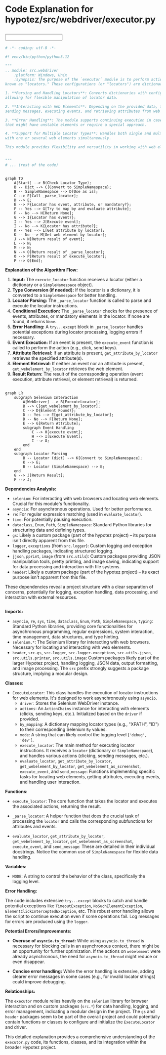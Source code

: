 # Code Explanation for hypotez/src/webdriver/executor.py

## <input code>

```python
# -*- coding: utf-8 -*-

#! venv/bin/python/python3.12

"""
.. module: src.webdriver 
	:platform: Windows, Unix
	:synopsis: The purpose of the `executor` module is to perform actions on web elements based on provided configurations, 
known as "locators." These configurations (or "locators") are dictionaries containing information on how to locate and interact with elements on a web page. The module provides the following functionalities:

1. **Parsing and Handling Locators**: Converts dictionaries with configurations into `SimpleNamespace` objects, 
allowing for flexible manipulation of locator data.

2. **Interacting with Web Elements**: Depending on the provided data, the module can perform various actions such as clicks, 
sending messages, executing events, and retrieving attributes from web elements.

3. **Error Handling**: The module supports continuing execution in case of an error, allowing for the processing of web pages 
that might have unstable elements or require a special approach.

4. **Support for Multiple Locator Types**: Handles both single and multiple locators, enabling the identification and interaction 
with one or several web elements simultaneously.

This module provides flexibility and versatility in working with web elements, enabling the automation of complex web interaction scenarios.


"""
# ... (rest of the code)
```

## <algorithm>

```mermaid
graph TD
    A[Start] --> B(Check Locator Type);
    B -- Dict --> C{Convert to SimpleNamespace};
    B -- SimpleNamespace --> D[Use as is];
    C --> E[Call _parse_locator];
    D --> E;
    E --> F{Locator has event, attribute, or mandatory?};
    F -- Yes --> G[Try to map by and evaluate attribute];
    F -- No --> H[Return None];
    G --> I{Locator has event?};
    I -- Yes --> J[Execute event];
    I -- No --> K{Locator has attribute?};
    K -- Yes --> L[Get attribute by locator];
    K -- No --> M[Get web element by locator];
    J --> N[Return result of event];
    L --> N;
    M --> N;
    N --> O[Return result of _parse_locator];
    O --> P[Return result of execute_locator];
    P --> Q[End];
```

**Explanation of the Algorithm Flow:**

1. **Input:** The `execute_locator` function receives a locator (either a dictionary or a `SimpleNamespace` object).
2. **Type Conversion (if needed):** If the locator is a dictionary, it is converted to a `SimpleNamespace` for better handling.
3. **Locator Parsing:** The `_parse_locator` function is called to parse and execute the locator instructions.
4. **Conditional Execution:** The `_parse_locator` checks for the presence of events, attributes, or mandatory elements in the locator. If none are found, it returns `None`.
5. **Error Handling:** A `try...except` block in `_parse_locator` handles potential exceptions during locator processing, logging errors if necessary.
6. **Event Execution:** If an event is present, the `execute_event` function is called to perform the action (e.g., click, send keys).
7. **Attribute Retrieval:** If an attribute is present, `get_attribute_by_locator` retrieves the specified attribute(s).
8. **Element Retrieval:** If neither an event nor an attribute is present, `get_webelement_by_locator` retrieves the web element.
9. **Result Return:** The result of the corresponding operation (event execution, attribute retrieval, or element retrieval) is returned.


## <mermaid>

```mermaid
graph LR
    subgraph Selenium Interaction
        A[WebDriver] --> B[ExecuteLocator];
        B --> C[get_webelement_by_locator];
        C --> D{Element Found?};
        D -- Yes --> E[get_attribute_by_locator];
        D -- No --> F[Return None];
        E --> G[Return Attribute];
        subgraph Event Handling
            C --> H[execute_event];
            H --> I[Execute Event];
            I --> G;
        end
    end
    subgraph Locator Parsing
        B -- Locator (dict) --> K[Convert to SimpleNamespace];
        K --> E;
        B -- Locator (SimpleNamespace) --> E;
    end
    G --> J[Return Result];
    F --> J;
```

**Dependencies Analysis:**

- `selenium`:  For interacting with web browsers and locating web elements.  Crucial for this module's functionality.
- `asyncio`: For asynchronous operations. Used for better performance.
- `re`: For regular expression matching (used in `evaluate_locator`).
- `time`: For potentially pausing execution.
- `dataclass`, `Enum`, `Path`, `SimpleNamespace`: Standard Python libraries for structuring data and defining types.
- `gs`: Likely a custom package (part of the hypotez project) – its purpose isn't directly apparent from this file.
- `logger`, `exceptions` (from `src.logger`): Custom logging and exception handling packages, indicating structured logging.
- `jjson`, `pprint`, `image` (from `src.utils`): Custom packages providing JSON manipulation tools, pretty printing, and image saving, indicating support for data processing and interaction with file systems.
- `header`: Likely a custom package (part of the hypotez project) – its exact purpose isn't apparent from this file.

These dependencies reveal a project structure with a clear separation of concerns, potentially for logging, exception handling, data processing, and interaction with external resources.


## <explanation>

**Imports:**

- `asyncio`, `re`, `sys`, `time`, `dataclass`, `Enum`, `Path`, `SimpleNamespace`, `typing`: Standard Python libraries, providing core functionalities for asynchronous programming, regular expressions, system interaction, time management, data structures, and type hinting.
- `selenium.*`: The Selenium library for interacting with web browsers. Necessary for locating and interacting with web elements.
- `header`, `src.gs`, `src.logger`, `src.logger.exceptions`, `src.utils.jjson`, `src.utils.printer`, `src.utils.image`:  Custom packages likely part of the larger Hypotez project, handling logging, JSON data, output formatting, and image processing.  The `src` prefix strongly suggests a package structure, implying a modular design.

**Classes:**

- `ExecuteLocator`: This class handles the execution of locator instructions for web elements. It's designed to work asynchronously using `asyncio`.
   - `driver`: Stores the Selenium WebDriver instance.
   - `actions`: An `ActionChains` instance for interacting with elements (clicks, sending keys, etc.). Initialized based on the `driver` if provided.
   - `by_mapping`: A dictionary mapping locator types (e.g., "XPATH", "ID") to their corresponding Selenium `By` values.
   - `mode`:  A string that can likely control the logging level (`'debug'`, `'dev'`).
   - `execute_locator`: The main method for executing locator instructions. It receives a `locator` (dictionary or `SimpleNamespace`), and handles various actions (clicking, sending messages, etc.).
   - `evaluate_locator`, `get_attribute_by_locator`, `get_webelement_by_locator`, `get_webelement_as_screenshot`, `execute_event`, and `send_message`: Functions implementing specific tasks for locating web elements, getting attributes, executing events, and handling user interaction.


**Functions:**

- `execute_locator`: The core function that takes the locator and executes the associated actions, returning the result.

- `_parse_locator`: A helper function that does the crucial task of processing the `locator` and calls the corresponding subfunctions for attributes and events.

- `evaluate_locator`, `get_attribute_by_locator`, `get_webelement_by_locator`, `get_webelement_as_screenshot`, `execute_event`, and `send_message`: These are detailed in their individual docstrings.  Notice the common use of `SimpleNamespace` for flexible data handling.


**Variables:**

- `MODE`: A string to control the behavior of the class, specifically the logging level.


**Error Handling:**

The code includes extensive `try...except` blocks to catch and handle potential exceptions like `TimeoutException`, `NoSuchElementException`, `ElementClickInterceptedException`, etc.  This robust error handling allows the script to continue execution even if some operations fail.  Log messages for errors are produced using the `logger`.


**Potential Errors/Improvements:**

- **Overuse of `asyncio.to_thread`:** While using `asyncio.to_thread` is necessary for blocking calls in an asynchronous context, there might be an opportunity for further optimization. If the actions on `webelement` were already asynchronous, the need for `asyncio.to_thread` might reduce or even disappear.

- **Concise error handling:** While the error handling is extensive, adding clearer error messages in some cases (e.g., for invalid locator strings) could improve debugging.


**Relationships:**

The `executor` module relies heavily on the `selenium` library for browser interaction and on custom packages (`src.*`) for data handling, logging, and error management, indicating a modular design in the project. The `gs` and `header` packages seem to be part of the overall project and could potentially contain functions or classes to configure and initialize the `ExecuteLocator` and driver.


This detailed explanation provides a comprehensive understanding of the `executor.py` code, its functions, classes, and its integration within the broader Hypotez project.